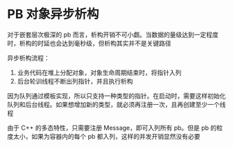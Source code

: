 # PB 对象异步析构

对于嵌套层次极深的 pb 而言，析构开销不可小觑。当数据的量级达到一定程度时，析构的时延也会达到毫秒级，但析构其实并不是关键路径

异步析构流程：

1. 业务代码在堆上分配对象，对象生命周期结束时，将指针入列
2. 后台轮训线程不断出列指针，并且执行析构

因为队列通过模板实现，所以只支持一种类型的指针。在启动时，需要这样初始化队列和后台线程。如果想增加新的类型，就必须再注册一次，且再创建至少一个线程

由于 C++ 的多态特性，只需要注册 Message，即可入列所有 pb。但是 pb 的粒度太小，如果为容器内的每个 pb 都入列，这样的并发开销显然没有必要